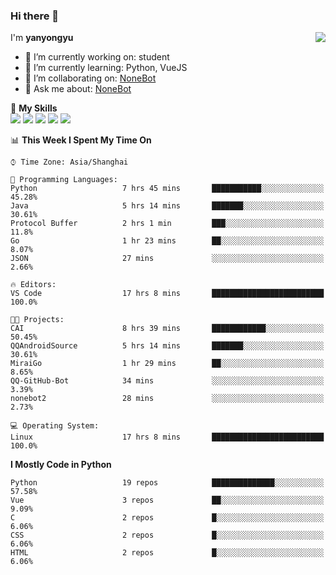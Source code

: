 ### Hi there 👋

<a href="#">
  <img align="right" src="https://github-readme-stats.vercel.app/api?username=yanyongyu&count_private=true&show_icons=true&bg_color=15,f2f7fd,E0EAFC" />
</a>

I'm **yanyongyu**

- 🔭 I’m currently working on: student
- 🌱 I’m currently learning: Python, VueJS
- 👯 I’m collaborating on: [NoneBot](https://github.com/nonebot)
- 💬 Ask me about: [NoneBot](https://github.com/nonebot)

🌟 **My Skills**  
![](https://img.shields.io/badge/-Python-3e74a2?style=flat-square&logo=Python&logoColor=fff)
![](https://img.shields.io/badge/-Vue-4fc08d?style=flat-square&logo=Vue.js&logoColor=fff)
![](https://img.shields.io/badge/-Node.js-339933?style=flat-square&logo=Node.js&logoColor=fff)
![](https://img.shields.io/badge/-Docker-2496ED?style=flat-square&logo=Docker&logoColor=fff)
![](https://img.shields.io/badge/-Linux-000000?style=flat-square&logo=Linux&logoColor=fff)

<!--START_SECTION:waka-->
📊 **This Week I Spent My Time On** 

```text
⌚︎ Time Zone: Asia/Shanghai

💬 Programming Languages: 
Python                   7 hrs 45 mins       ███████████░░░░░░░░░░░░░░   45.28% 
Java                     5 hrs 14 mins       ███████░░░░░░░░░░░░░░░░░░   30.61% 
Protocol Buffer          2 hrs 1 min         ███░░░░░░░░░░░░░░░░░░░░░░   11.8% 
Go                       1 hr 23 mins        ██░░░░░░░░░░░░░░░░░░░░░░░   8.07% 
JSON                     27 mins             ░░░░░░░░░░░░░░░░░░░░░░░░░   2.66%

🔥 Editors: 
VS Code                  17 hrs 8 mins       █████████████████████████   100.0%

🐱‍💻 Projects: 
CAI                      8 hrs 39 mins       ████████████░░░░░░░░░░░░░   50.45% 
QQAndroidSource          5 hrs 14 mins       ███████░░░░░░░░░░░░░░░░░░   30.61% 
MiraiGo                  1 hr 29 mins        ██░░░░░░░░░░░░░░░░░░░░░░░   8.65% 
QQ-GitHub-Bot            34 mins             ░░░░░░░░░░░░░░░░░░░░░░░░░   3.39% 
nonebot2                 28 mins             ░░░░░░░░░░░░░░░░░░░░░░░░░   2.73%

💻 Operating System: 
Linux                    17 hrs 8 mins       █████████████████████████   100.0%

```

**I Mostly Code in Python** 

```text
Python                   19 repos            ██████████████░░░░░░░░░░░   57.58% 
Vue                      3 repos             ██░░░░░░░░░░░░░░░░░░░░░░░   9.09% 
C                        2 repos             █░░░░░░░░░░░░░░░░░░░░░░░░   6.06% 
CSS                      2 repos             █░░░░░░░░░░░░░░░░░░░░░░░░   6.06% 
HTML                     2 repos             █░░░░░░░░░░░░░░░░░░░░░░░░   6.06%

```



<!--END_SECTION:waka-->
